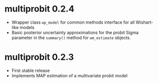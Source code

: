 # multiprobit 0.2.4

* Wrapper class `wp_model` for common methods interface for all
  Wishart-like models
* Basic posterior uncertainty approximations for the probit Sigma parameter
  in the `summary()` method for `wm_estimate` objects.

# multiprobit 0.2.3

* First stable release
* Implements MAP estimation of a multivariate probit model
